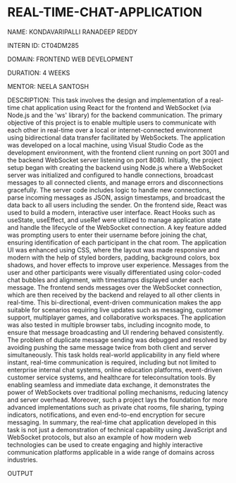 # REAL-TIME-CHAT-APPLICATION

NAME: KONDAVARIPALLI RANADEEP REDDY

INTERN ID: CT04DM285

DOMAIN: FRONTEND WEB DEVELOPMENT

DURATION: 4 WEEKS

MENTOR: NEELA SANTOSH

DESCRIPTION: This task involves the design and implementation of a real-time chat application using React for the frontend and WebSocket (via Node.js and the 'ws' library) for the backend communication. The primary objective of this project is to enable multiple users to communicate with each other in real-time over a local or internet-connected environment using bidirectional data transfer facilitated by WebSockets. The application was developed on a local machine, using Visual Studio Code as the development environment, with the frontend client running on port 3001 and the backend WebSocket server listening on port 8080. Initially, the project setup began with creating the backend using Node.js where a WebSocket server was     initialized and configured to handle connections, broadcast messages to all connected clients, and manage errors and disconnections gracefully. The server code includes logic to handle new connections, parse incoming messages as JSON, assign timestamps, and broadcast the data back to all users including the sender. On the frontend side, React was used to build a modern, interactive user interface. React Hooks such as useState, useEffect, and useRef were utilized to manage application state and handle the lifecycle of the WebSocket connection. A key feature added was prompting users to enter their username before joining the chat, ensuring identification of each participant in the chat room. The application UI was enhanced using CSS, where the layout was made responsive and modern with the help of styled borders, padding, background colors, box shadows, and hover effects to improve user experience. Messages from the user and other participants were visually differentiated using color-coded chat bubbles and alignment, with timestamps displayed under each message. The frontend sends messages over the WebSocket connection, which are then received by the backend and relayed to all other clients in real-time. This bi-directional, event-driven communication makes the app suitable for scenarios requiring live updates such as messaging, customer support, multiplayer games, and collaborative workspaces. The application was also tested in multiple browser tabs, including incognito mode, to ensure that message broadcasting and UI rendering behaved consistently. The problem of duplicate message sending was debugged and resolved by avoiding pushing the same message twice from both client and server simultaneously. This task holds real-world applicability in any field where instant, real-time communication is required, including but not limited to enterprise internal chat systems, online education platforms, event-driven customer service systems, and healthcare for teleconsultation tools. By enabling seamless and immediate data exchange, it demonstrates the power of WebSockets over traditional polling mechanisms, reducing latency and server overhead. Moreover, such a project lays the foundation for more advanced implementations such as private chat rooms, file sharing, typing indicators, notifications, and even end-to-end encryption for secure messaging. In summary, the real-time chat application developed in this task is not just a demonstration of technical capability using JavaScript and WebSocket protocols, but also an example of how modern web technologies can be used to create engaging and highly interactive communication platforms applicable in a wide range of domains across industries.

OUTPUT

